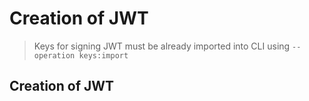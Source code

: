 # Creation of JWT

> Keys for signing JWT must be already imported into CLI using `--operation keys:import`

## Creation of JWT
